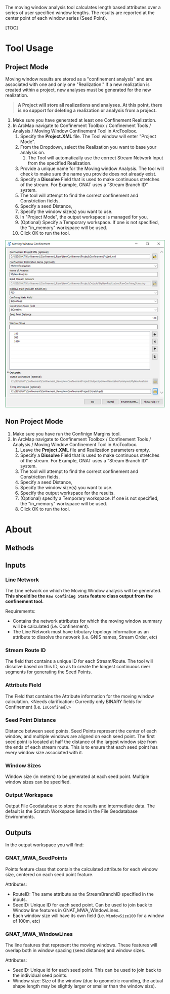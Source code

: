 The moving window analysis tool calculates length based attributes over a series of user specified window lengths. The results are reported at the center point of each window series (Seed Point).

[TOC]

# Tool Usage

## Project Mode

Moving window results are stored as a "confinement analysis" and are associated with one and only one "Realization." If a new realization is created within a project, new analyses must be generated for the new realization. 

> **A Project will store all realizations and analyses. At this point, there is no support for deleting a realization or analysis from a project.**

1. Make sure you have generated at least one Confinement Realization.
2. In ArcMap navigate to Confinement Toolbox / Confinement Tools / Analysis / Moving Window Confinement Tool in ArcToolbox.
   1. Specify the **Project.XML** file. The Tool window will enter "Project Mode".
   2. From the Dropdown, select the Realization you want to base your analysis on.
      1. The Tool will automatically use the correct Stream Network Input from the specified Realization.
   3. Provide a unique name for the Moving window Analysis. The tool will check to make sure the name you provide does not already exist.
   4. Specify a **Dissolve** Field that is used to make continuous stretches of the stream. For Example, GNAT uses a "Stream Branch ID" system. 
   5. The tool will attempt to find the correct confinement and Constriction fields.
   6. Specify a seed Distance, 
   7. Specify the window size(s) you want to use.
   8. In "Project Mode", the output workspace is managed for you, 
   9. (Optional) Specify a Temporary workspace.  If one is not specified, the "in_memory" workspace will be used.
   10. Click OK to run the tool.

![](Images/MovingWindowToolWindow.PNG)



## Non Project Mode

1. Make sure you have run the Confinign Margins tool.
2. In ArcMap navigate to Confinement Toolbox / Confinement Tools / Analysis / Moving Window Confinement Tool in ArcToolbox.
   1. Leave the **Project.XML** file and Realization parameters empty.
   2. Specify a **Dissolve** Field that is used to make continuous stretches of the stream. For Example, GNAT uses a "Stream Branch ID" system. 
   3. The tool will attempt to find the correct confinement and Constriction fields.
   4. Specify a seed Distance, 
   5. Specify the window size(s) you want to use.
   6. Specify the output workspace for the results.
   7. (Optional) specify a Temporary workspace. If one is not specified, the "in_memory" workspace will be used.
   8. Click OK to run the tool.

# About

## Methods

## Inputs ##

### Line Network

The Line network on which the Moving Window analysis will be generated. **This should be the `Raw Confining State` feature class output from the confinement tool.**

Requirements: 

* Contains the network attributes for which the moving window summary will be calculated (i.e. Confinement). 
* The Line Network must have tributary topology information as an attribute to dissolve the network (i.e. GNIS names, Stream Order, etc)

### Stream Route ID

The field that contains a unique ID for each Stream/Route. The tool will dissolve based on this ID, so as to create the longest continuous river segments for generating the Seed Points.

### Attribute Field

The Field that contains the Attribute information for the moving window calculation. <Needs clarification: Currently only BINARY fields for Confinement (i.e. `IsConfined`).>

### Seed Point Distance

Distance between seed points. Seed Points represent the center of each window, and multiple windows are aligned on each seed point. The first seed point is located at half the distance of the largest window size from the ends of each stream route. This is to ensure that each seed point has every window size associated with it.

### Window Sizes

Window size (in meters) to be generated at each seed point.  Multiple window sizes can be specified.

### Output Workspace

Output File Geodatabase to store the results and intermediate data. The default is the Scratch Workspace listed in the File Geodatabase Environments.  

## Outputs ##

In the output workspace you will find:

### GNAT_MWA_SeedPoints

Points feature class that contain the calculated attribute for each window size, centered on each seed point feature. 

Attributes:

* RouteID: The same attribute as the StreamBranchID specified in the inputs.
* SeedID: Unique ID for each seed point. Can be used to join back to Window line features in GNAT_MWA_WindowLines.
* Each window size will have its own field (i.e. `WindowSize100` for a window of 100m, etc)

### GNAT_MWA_WindowLines

The line features that represent the moving windows. These features will overlap both in window spacing (seed distance) and window sizes. 

Attributes:

* SeedID: Unique id for each seed point. This can be used to join back to the individual seed points.
* Window size: Size of the window (due to geometric rounding, the actual shape length may be slightly larger or smaller than the window size).